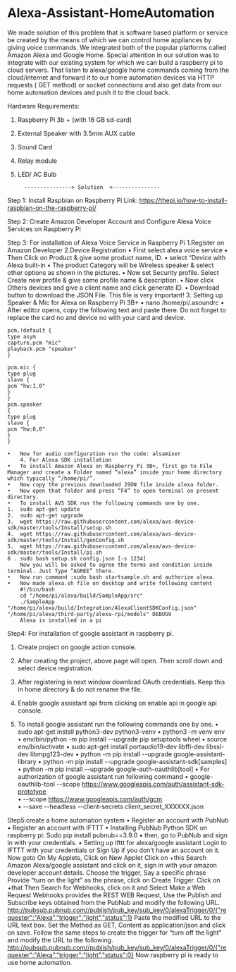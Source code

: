 # Alexa-Assistant-HomeAutomation
We made solution of this problem that is software based platform or service be created by the means of which we can control home appliances by giving voice commands. We  integrated both of the popular platforms called Amazon Alexa and Google Home. Special attention  in our solution was to integrate with our existing system for which we can build a raspberry pi  to cloud servers. That  listen to alexa/google home commands coming from the cloud/internet and forward it to our home automation devices via HTTP requests ( GET method) or socket connections and also get data from our home automation devices and push it to the cloud back.


Hardware Requirements:
1.	Raspberry Pi 3b + (with 16 GB sd-card)
2.	External Speaker with 3.5mm AUX cable
3.	Sound Card 
4.	Relay module
5.	LED/ AC Bulb

          ---------------> Solution  <---------------

Step 1:  Install Raspbian on  Raspberry Pi
Link:  https://thepi.io/how-to-install-raspbian-on-the-raspberry-pi/

Step 2:  Create Amazon Developer Account and Configure Alexa Voice Services on Raspberry Pi

Step 3: For installation of Alexa Voice Service in Raspberry Pi
		1.Register on Amazon Developer
		2.Device Registration
    •	First select alexa voice service
    •	Then Click on Product & give some product name, ID. 
    •	select “Device with Alexa built-in
    •	The product Category will be Wireless speaker & select other options as shown in the pictures.
    •	Now  set Security profile. Select Create new profile & give some profile name & description.
    •	Now click Others devices and give a client name and click generate ID.
    •	Download button to download the JSON File. This file is very important!
		3. Setting up Speaker & Mic for Alexa on Raspberry Pi 3B+
    •	nano /home/pi/.asoundrc
    •	After editor opens, copy the following text and paste there. Do not forget to replace the card no and device no with your card and device.
    
    pcm.!default { 
    type asym 
    capture.pcm "mic" 
    playback.pcm "speaker"
    }
    
    pcm.mic {
    type plug 
    slave { 
    pcm "hw:1,0" 
    }
    }
    pcm.speaker 
    {
    type plug 
    slave { 
    pcm "hw:0,0"
    }
    }
    
    •	Now for audio configuration run the code: alsamixer
		4. For Alexa SDK installation
    •	To install Amazon Alexa on Raspberry Pi 3B+, first go to File Manager and create a Folder named “alexa” inside your home directory which typically “/home/pi/”.
    •	Now copy the previous downloaded JSON file inside alexa folder.
    •	Now open that folder and press “F4” to open terminal on present directory.
    •	To install AVS SDK run the following commands one by one.
    1.	sudo apt-get update
    2.	sudo apt-get upgrade
    3.	wget https://raw.githubusercontent.com/alexa/avs-device-sdk/master/tools/Install/setup.sh
    4.	wget https://raw.githubusercontent.com/alexa/avs-device-sdk/master/tools/Install/genConfig.sh
    5.	wget https://raw.githubusercontent.com/alexa/avs-device-sdk/master/tools/Install/pi.sh
    6 .	sudo bash setup.sh config.json [-s 1234]
    	Now you will be asked to agree the terms and condition inside terminal. Just Type “AGREE” there.
    •	Now run command :sudo bash startsample.sh and authorize alexa.
    •	Now made alexa.sh file on desktop and write following content
      	#!/bin/bash
    	cd "/home/pi/alexa/build/SampleApp/src"
    	./SampleApp "/home/pi/alexa/build/Integration/AlexaClientSDKConfig.json" "/home/pi/alexa/third-party/alexa-rpi/models" DEBUG9
    	Alexa is installed in a pi
Step4: For installation of google assistant in raspberry pi.

1.	Create project on google action console.

2.	After creating the project, above page will open. Then scroll down and select device registration.

3.	After registering in next window download OAuth credentials. Keep this in home directory & do not rename the file.

4.	Enable google assistant api from clicking on enable api in google api console.

5.	To install google assistant run the following commands one by one.
•	sudo apt-get install python3-dev python3-venv
•	python3 -m venv env
•	env/bin/python -m pip install --upgrade pip setuptools wheel
•	source env/bin/activate
•	sudo apt-get install portaudio19-dev libffi-dev libssl-dev libmpg123-dev
•	python -m pip install --upgrade google-assistant-library
•	python -m pip install --upgrade google-assistant-sdk[samples]
•	python -m pip install --upgrade google-auth-oauthlib[tool]
•	For authorization of google assistant run following command
•	google-oauthlib-tool --scope https://www.googleapis.com/auth/assistant-sdk-prototype \
•	      --scope https://www.googleapis.com/auth/gcm \
•	      --save --headless --client-secrets client_secret_XXXXXX.json

Step5:create a home automation system
•	Register an account with PubNub
•	Register an account with IFTTT
•	Installing PubNub Python SDK on raspberry pi:
	Sudo pip install pubnub==3.9.0
•	then, go to PubNub and sign in with your credentials.
•	Setting up ifttt for alexa/google assistant
	Login to IFTTT with your credentials or Sign Up if you don’t have an account on it.
	Now goto On My Applets, Click on New Applet
	Click on +this
	Search Amazon Alexa/google assistant and click on it, sign in with your amazon developer account details.
	Choose the trigger, Say a specific phrase
	Provide “turn on the light” as the phrase, click on Create Trigger.
	Click on +that
	Then Search for Webhooks, click on it and Select Make a Web Request
	Webhooks provides the REST WEB Request, Use the Publish and Subscribe keys obtained from the PubNub and modify the following URL.
	http://pubsub.pubnub.com//publish/pub_key/sub_key/0/alexaTrigger/0/{"requester":"Alexa","trigger":"light","status":1}
	Paste the modified URL to the URL text box.
	Set the Method as GET, Content as application/json and click on save.
	Follow the same steps to create the trigger for “turn off the light” and modify the URL to the following. 
	http://pubsub.pubnub.com//publish/pub_key/sub_key/0/alexaTrigger/0/{"requester":"Alexa","trigger":"light","status":0}
	Now raspberry pi is ready to use home automation.

    
    
    


